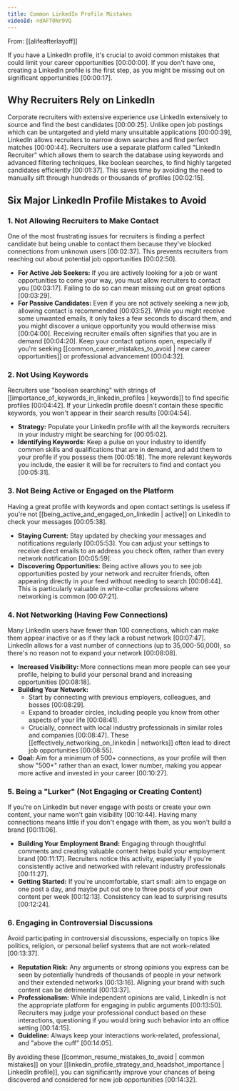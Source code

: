 ```yaml
---
title: Common LinkedIn Profile Mistakes
videoId: ndAFT0Nr9VQ
---
```


From: [[alifeafterlayoff]] <br/> 

If you have a LinkedIn profile, it's crucial to avoid common mistakes that could limit your career opportunities <a class="yt-timestamp" data-t="00:00:00">[00:00:00]</a>. If you don't have one, creating a LinkedIn profile is the first step, as you might be missing out on significant opportunities <a class="yt-timestamp" data-t="00:00:17">[00:00:17]</a>.

## Why Recruiters Rely on LinkedIn

Corporate recruiters with extensive experience use LinkedIn extensively to source and find the best candidates <a class="yt-timestamp" data-t="00:00:25">[00:00:25]</a>. Unlike open job postings which can be untargeted and yield many unsuitable applications <a class="yt-timestamp" data-t="00:00:39">[00:00:39]</a>, LinkedIn allows recruiters to narrow down searches and find perfect matches <a class="yt-timestamp" data-t="00:00:44">[00:00:44]</a>. Recruiters use a separate platform called "LinkedIn Recruiter" which allows them to search the database using keywords and advanced filtering techniques, like boolean searches, to find highly targeted candidates efficiently <a class="yt-timestamp" data-t="00:01:37">[00:01:37]</a>. This saves time by avoiding the need to manually sift through hundreds or thousands of profiles <a class="yt-timestamp" data-t="00:02:15">[00:02:15]</a>.

## Six Major LinkedIn Profile Mistakes to Avoid

### 1. Not Allowing Recruiters to Make Contact

One of the most frustrating issues for recruiters is finding a perfect candidate but being unable to contact them because they've blocked connections from unknown users <a class="yt-timestamp" data-t="00:02:37">[00:02:37]</a>. This prevents recruiters from reaching out about potential job opportunities <a class="yt-timestamp" data-t="00:02:50">[00:02:50]</a>.

*   **For Active Job Seekers:** If you are actively looking for a job or want opportunities to come your way, you must allow recruiters to contact you <a class="yt-timestamp" data-t="00:03:17">[00:03:17]</a>. Failing to do so can mean missing out on great options <a class="yt-timestamp" data-t="00:03:29">[00:03:29]</a>.
*   **For Passive Candidates:** Even if you are not actively seeking a new job, allowing contact is recommended <a class="yt-timestamp" data-t="00:03:52">[00:03:52]</a>. While you might receive some unwanted emails, it only takes a few seconds to discard them, and you might discover a unique opportunity you would otherwise miss <a class="yt-timestamp" data-t="00:04:00">[00:04:00]</a>. Receiving recruiter emails often signifies that you are in demand <a class="yt-timestamp" data-t="00:04:20">[00:04:20]</a>. Keep your contact options open, especially if you're seeking [[common_career_mistakes_to_avoid | new career opportunities]] or professional advancement <a class="yt-timestamp" data-t="00:04:32">[00:04:32]</a>.

### 2. Not Using Keywords

Recruiters use "boolean searching" with strings of [[importance_of_keywords_in_linkedin_profiles | keywords]] to find specific profiles <a class="yt-timestamp" data-t="00:04:42">[00:04:42]</a>. If your LinkedIn profile doesn't contain these specific keywords, you won't appear in their search results <a class="yt-timestamp" data-t="00:04:54">[00:04:54]</a>.

*   **Strategy:** Populate your LinkedIn profile with all the keywords recruiters in your industry might be searching for <a class="yt-timestamp" data-t="00:05:02">[00:05:02]</a>.
*   **Identifying Keywords:** Keep a pulse on your industry to identify common skills and qualifications that are in demand, and add them to your profile if you possess them <a class="yt-timestamp" data-t="00:05:18">[00:05:18]</a>. The more relevant keywords you include, the easier it will be for recruiters to find and contact you <a class="yt-timestamp" data-t="00:05:31">[00:05:31]</a>.

### 3. Not Being Active or Engaged on the Platform

Having a great profile with keywords and open contact settings is useless if you're not [[being_active_and_engaged_on_linkedin | active]] on LinkedIn to check your messages <a class="yt-timestamp" data-t="00:05:38">[00:05:38]</a>.

*   **Staying Current:** Stay updated by checking your messages and notifications regularly <a class="yt-timestamp" data-t="00:05:53">[00:05:53]</a>. You can adjust your settings to receive direct emails to an address you check often, rather than every network notification <a class="yt-timestamp" data-t="00:05:59">[00:05:59]</a>.
*   **Discovering Opportunities:** Being active allows you to see job opportunities posted by your network and recruiter friends, often appearing directly in your feed without needing to search <a class="yt-timestamp" data-t="00:06:44">[00:06:44]</a>. This is particularly valuable in white-collar professions where networking is common <a class="yt-timestamp" data-t="00:07:21">[00:07:21]</a>.

### 4. Not Networking (Having Few Connections)

Many LinkedIn users have fewer than 100 connections, which can make them appear inactive or as if they lack a robust network <a class="yt-timestamp" data-t="00:07:47">[00:07:47]</a>. LinkedIn allows for a vast number of connections (up to 35,000-50,000), so there's no reason not to expand your network <a class="yt-timestamp" data-t="00:08:08">[00:08:08]</a>.

*   **Increased Visibility:** More connections mean more people can see your profile, helping to build your personal brand and increasing opportunities <a class="yt-timestamp" data-t="00:08:18">[00:08:18]</a>.
*   **Building Your Network:**
    *   Start by connecting with previous employers, colleagues, and bosses <a class="yt-timestamp" data-t="00:08:29">[00:08:29]</a>.
    *   Expand to broader circles, including people you know from other aspects of your life <a class="yt-timestamp" data-t="00:08:41">[00:08:41]</a>.
    *   Crucially, connect with local industry professionals in similar roles and companies <a class="yt-timestamp" data-t="00:08:47">[00:08:47]</a>. These [[effectively_networking_on_linkedin | networks]] often lead to direct job opportunities <a class="yt-timestamp" data-t="00:08:55">[00:08:55]</a>.
*   **Goal:** Aim for a minimum of 500+ connections, as your profile will then show "500+" rather than an exact, lower number, making you appear more active and invested in your career <a class="yt-timestamp" data-t="00:10:27">[00:10:27]</a>.

### 5. Being a "Lurker" (Not Engaging or Creating Content)

If you're on LinkedIn but never engage with posts or create your own content, your name won't gain visibility <a class="yt-timestamp" data-t="00:10:44">[00:10:44]</a>. Having many connections means little if you don't engage with them, as you won't build a brand <a class="yt-timestamp" data-t="00:11:06">[00:11:06]</a>.

*   **Building Your Employment Brand:** Engaging through thoughtful comments and creating valuable content helps build your employment brand <a class="yt-timestamp" data-t="00:11:17">[00:11:17]</a>. Recruiters notice this activity, especially if you're consistently active and networked with relevant industry professionals <a class="yt-timestamp" data-t="00:11:27">[00:11:27]</a>.
*   **Getting Started:** If you're uncomfortable, start small: aim to engage on one post a day, and maybe put out one to three posts of your own content per week <a class="yt-timestamp" data-t="00:12:13">[00:12:13]</a>. Consistency can lead to surprising results <a class="yt-timestamp" data-t="00:12:24">[00:12:24]</a>.

### 6. Engaging in Controversial Discussions

Avoid participating in controversial discussions, especially on topics like politics, religion, or personal belief systems that are not work-related <a class="yt-timestamp" data-t="00:13:37">[00:13:37]</a>.

*   **Reputation Risk:** Any arguments or strong opinions you express can be seen by potentially hundreds of thousands of people in your network and their extended networks <a class="yt-timestamp" data-t="00:13:16">[00:13:16]</a>. Aligning your brand with such content can be detrimental <a class="yt-timestamp" data-t="00:13:37">[00:13:37]</a>.
*   **Professionalism:** While independent opinions are valid, LinkedIn is not the appropriate platform for engaging in public arguments <a class="yt-timestamp" data-t="00:13:50">[00:13:50]</a>. Recruiters may judge your professional conduct based on these interactions, questioning if you would bring such behavior into an office setting <a class="yt-timestamp" data-t="00:14:15">[00:14:15]</a>.
*   **Guideline:** Always keep your interactions work-related, professional, and "above the cuff" <a class="yt-timestamp" data-t="00:14:05">[00:14:05]</a>.

By avoiding these [[common_resume_mistakes_to_avoid | common mistakes]] on your [[linkedin_profile_strategy_and_headshot_importance | LinkedIn profile]], you can significantly improve your chances of being discovered and considered for new job opportunities <a class="yt-timestamp" data-t="00:14:32">[00:14:32]</a>.
